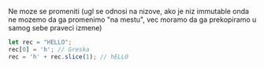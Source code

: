 Ne moze se promeniti (ugl se odnosi na nizove, ako je niz immutable onda ne mozemo da ga promenimo "na mestu", vec moramo da ga prekopiramo u samog sebe praveci izmene)
```js
let rec = "HELLO";
rec[0] = 'h'; // Greska
rec = 'h' + rec.slice(1); // hELLO
```